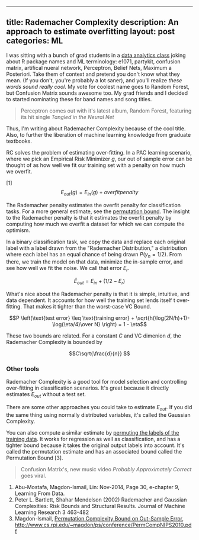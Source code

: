 
---
title: Rademacher Complexity
description:  An approach to estimate overfitting
layout: post
categories: ML
---

I was sitting with a bunch of grad students in a [data analytics class](http://tw.rpi.edu/web/Courses/DataAnalytics/2015) joking about R package names and ML terminology: e1071, partykit, confusion matrix, artifical nueral network, Perceptron, Belief Nets, Maximum a Posteriori. Take them of context and pretend you don't know what they mean. (If you don't, you're probably a lot saner), and you'll realize *these words sound really cool*. My vote for coolest name goes to Random Forest, but Confusion Matrix sounds awesome too. My grad friends and I decided to started nominating these for band names and song titles.

 > Perceptron comes out with it's latest album, Random Forest, featuring its hit single *Tangled in the Neural Net*

Thus, I'm writing about Rademacher Complexity because of the cool title. Also, to further the liberation of machine learning knowledge from graduate textbooks.

RC solves the problem of estimating over-fitting. In a PAC learning scenario, where we pick an Empirical Risk Minimizer $g$, our out of sample error can be thought of as how well we fit our training set with a penalty on how much we overfit.

[1] $$E_{out}(g) = E_{in}(g) + overfitpenalty$$

The Rademacher penalty estimates the overfit penalty for classification tasks. For a more general estimate, see the [permutation bound](http://www.cs.rpi.edu/~magdon/ps/conference/PermCompNIPS2010.pdf). The insight to the Rademacher penalty is that it estimates the overfit penalty by computing how much we overfit a dataset for which we can compute the optimism.

In a binary classification task, we copy the data and replace each original label with a label drawn from the "Rademacher Distribution," a distribution where each label has an equal chance of being drawn $P (y_n =1/2)$. From there, we train the model on that data, minimize the in-sample error, and see how well we fit the noise. We call that error $E_r$.

$$\hat E_{out} = E_{in} + (1/2 - E_r)$$

What's nice about the Rademacher penalty is that it is simple, intuitive, and data dependent. It accounts for how well the training set lends itself t over-fitting. That makes it tighter than the worst-case VC Bound.

$$P \left(\text{test error} \leq \text{training error} + \sqrt{h(\log(2N/h)+1)-\log(\eta/4)\over N} \right) = 1 - \eta$$

These two bounds are related. For a constant $C$ and VC dimenion $d$, the Rademacher Complexity is bounded by

$$C\sqrt{\frac{d}{n}} $$

### Other tools

Rademacher Complexity is a good tool for model selection and controlling over-fitting in classification scenarios. It's great because it directly estimates $E_{out}$ without a test set.

There are some other approaches you could take to estimate $E_{out}$. If you did the same thing using normally distributed variables, it's called the Gaussian Complexity.

You can also compute a similar estimate by [permuting the labels of the training data](http://www.cs.rpi.edu/~magdon/ps/conference/PermCompNIPS2010.pdf). It works for regression as well as classification, and has a tighter bound because it takes the original output labels into account. It's called the permutation estimate and has an associated bound called the Permutation Bound [3].


> Confusion Matrix's, new music video *Probably Approximately Correct* goes viral.


1. Abu-Mostafa, Magdon-Ismail, Lin: Nov-2014, Page 30, e-chapter 9, Learning From Data.
2. Peter L. Bartlett, Shahar Mendelson (2002) Rademacher and Gaussian Complexities: Risk Bounds and Structural Results. Journal of Machine Learning Research 3 463-482
3. Magdon-Ismail, [Permutation Complexity Bound on Out-Sample Error](http://www.cs.rpi.edu/~magdon/ps/conference/PermCompNIPS2010.pdf), http://www.cs.rpi.edu/~magdon/ps/conference/PermCompNIPS2010.pdf
